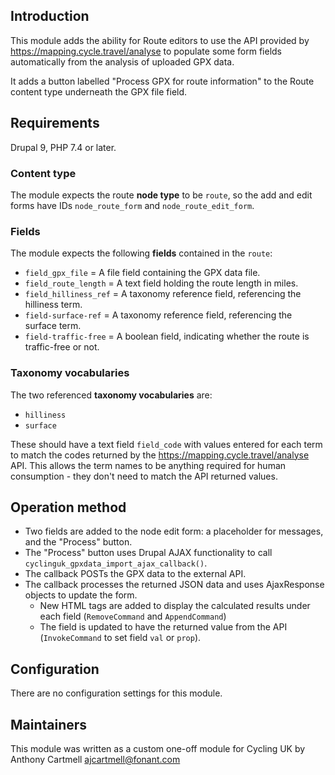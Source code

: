 ## Introduction

This module adds the ability for Route editors to use the API provided by https://mapping.cycle.travel/analyse to
populate some form fields automatically from the analysis of uploaded GPX data.

It adds a button labelled "Process GPX for route information" to the Route content type underneath the GPX file field.

## Requirements

Drupal 9, PHP 7.4 or later.

### Content type
The module expects the route **node type** to be `route`, so the add and edit forms have IDs `node_route_form`
and `node_route_edit_form`.

### Fields

The module expects the following **fields** contained in the `route`:

* `field_gpx_file` = A file field containing the GPX data file.
* `field_route_length` = A text field holding the route length in miles.
* `field_hilliness_ref` = A taxonomy reference field, referencing the hilliness term.
* `field-surface-ref` = A taxonomy reference field, referencing the surface term.
* `field-traffic-free` = A boolean field, indicating whether the route is traffic-free or not.

### Taxonomy vocabularies

The two referenced **taxonomy vocabularies** are:

* `hilliness`
* `surface`

These should have a text field `field_code` with values entered for each term to match the codes returned by
the https://mapping.cycle.travel/analyse API. This allows the term names to be anything required for human consumption -
they don't need to match the API returned values.

## Operation method

* Two fields are added to the node edit form: a placeholder for messages, and the "Process" button.
* The "Process" button uses Drupal AJAX functionality to call `cyclinguk_gpxdata_import_ajax_callback()`.
* The callback POSTs the GPX data to the external API.
* The callback processes the returned JSON data and uses AjaxResponse objects to update the form.
  - New HTML tags are added to display the calculated results under each field (`RemoveCommand` and `AppendCommand`)
  - The field is updated to have the returned value from the API (`InvokeCommand` to set field `val` or `prop`).

## Configuration

There are no configuration settings for this module.

## Maintainers

This module was written as a custom one-off module for Cycling UK by Anthony Cartmell ajcartmell@fonant.com
